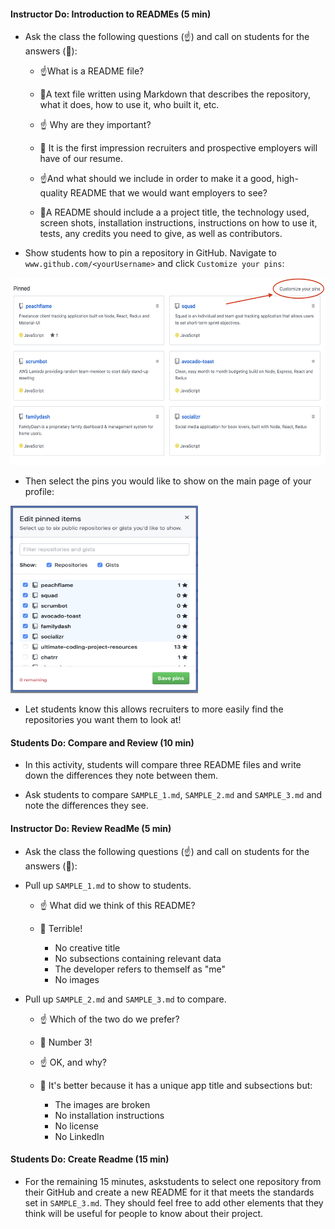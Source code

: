 #### Instructor Do: Introduction to READMEs (5 min)

- Ask the class the following questions (☝️) and call on students for the answers (🙋):

  - ☝️What is a README file?

  - 🙋A text file written using Markdown that describes the repository, what it does, how to use it, who built it, etc.

  - ☝️ Why are they important?

  - 🙋 It is the first impression recruiters and prospective employers will have of our resume.

  - ☝️And what should we include in order to make it a good, high-quality README that we would want employers to see?

  - 🙋A README should include a a project title, the technology used, screen shots, installation instructions, instructions on how to use it, tests, any credits you need to give, as well as contributors.

- Show students how to pin a repository in GitHub. Navigate to `www.github.com/<yourUsername>` and click `Customize your pins`:

<img src="./assets/customize.png"  height="300" />

- Then select the pins you would like to show on the main page of your profile:

<img src="./assets/pins.png" width="300" height="300" />

- Let students know this allows recruiters to more easily find the repositories you want them to look at!

#### Students Do: Compare and Review (10 min)

- In this activity, students will compare three README files and write down the differences they note between them.

- Ask students to compare `SAMPLE_1.md`, `SAMPLE_2.md` and `SAMPLE_3.md` and note the differences they see.

#### Instructor Do: Review ReadMe (5 min)

- Ask the class the following questions (☝️) and call on students for the answers (🙋):

- Pull up `SAMPLE_1.md` to show to students.

  - ☝️ What did we think of this README?

  - 🙋 Terrible!
    - No creative title
    - No subsections containing relevant data
    - The developer refers to themself as "me"
    - No images

- Pull up `SAMPLE_2.md` and `SAMPLE_3.md` to compare.

  - ☝️ Which of the two do we prefer?

  - 🙋 Number 3!

  - ☝️ OK, and why?

  - 🙋 It's better because it has a unique app title and subsections but:
    - The images are broken
    - No installation instructions
    - No license
    - No LinkedIn

#### Students Do: Create Readme (15 min)

- For the remaining 15 minutes, askstudents to select one repository from their GitHub and create a new README for it that meets the standards set in `SAMPLE_3.md`. They should feel free to add other elements that they think will be useful for people to know about their project.
